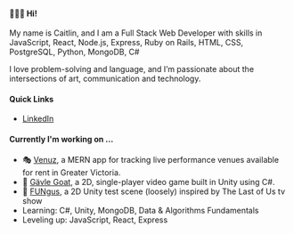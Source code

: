 <!--
**caitlincroteau/caitlincroteau** is a ✨ _special_ ✨ repository because its `README.md` (this file) appears on your GitHub profile.

Here are some ideas to get you started:

- 🔭 I’m currently working on ...
- 🌱 I’m currently learning ...
- 👯 I’m looking to collaborate on ...
- 🤔 I’m looking for help with ...
- 💬 Ask me about ...
- 📫 How to reach me: ...
- 😄 Pronouns: ...
- ⚡ Fun fact: ...
-->
#### 🙋🏻‍♀️ Hi!

My name is Caitlin, and I am a Full Stack Web Developer with skills in JavaScript, React, Node.js, Express, Ruby on Rails, HTML, CSS, PostgreSQL, Python, MongoDB, C#

I love problem-solving and language, and I’m passionate about the intersections of art, communication and technology.

#### Quick Links

- [LinkedIn](https://www.linkedin.com/in/caitlincroteau/)

#### Currently I'm working on ...

- 🎭 [Venuz](https://github.com/caitlincroteau/venuz), a MERN app for tracking live performance venues available for rent in Greater Victoria.
- 🐐 [Gävle Goat](https://github.com/caitlincroteau/galve-goat), a 2D, single-player video game built in Unity using C#.
- 🍄 [FUNgus](https://github.com/caitlincroteau/FUNgus), a 2D Unity test scene (loosely) inspired by The Last of Us tv show
- Learning: C#, Unity, MongoDB, Data & Algorithms Fundamentals
- Leveling up: JavaScript, React, Express
